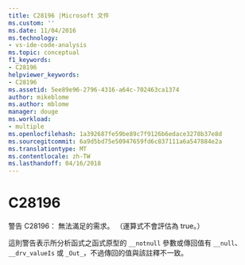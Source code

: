 ```yaml
---
title: C28196 |Microsoft 文件
ms.custom: ''
ms.date: 11/04/2016
ms.technology:
- vs-ide-code-analysis
ms.topic: conceptual
f1_keywords:
- C28196
helpviewer_keywords:
- C28196
ms.assetid: 5ee89e96-2796-4316-a64c-702463ca1374
author: mikeblome
ms.author: mblome
manager: douge
ms.workload:
- multiple
ms.openlocfilehash: 1a392687fe59be89c7f9126b6edace3278b37e8d
ms.sourcegitcommit: 6a9d5bd75e50947659fd6c837111a6a547884e2a
ms.translationtype: MT
ms.contentlocale: zh-TW
ms.lasthandoff: 04/16/2018
---
```

# <a name="c28196"></a>C28196
警告 C28196： 無法滿足的需求。 （運算式不會評估為 true。）  
  
 這則警告表示所分析函式之函式原型的 `__notnull` 參數或傳回值有 `__null`、`__drv_valueIs` 或 `_Out_`，不過傳回的值與該註釋不一致。